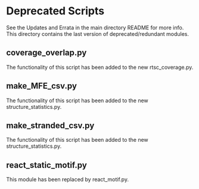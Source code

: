 # Deprecated Scripts
See the Updates and Errata in the main directory README for more info. This 
directory contains the last version of deprecated/redundant modules.

## coverage_overlap.py
The functionality of this script has been added to the new rtsc_coverage.py.

## make_MFE_csv.py
The functionality of this script has been added to the new structure_statistics.py.

## make_stranded_csv.py
The functionality of this script has been added to the new structure_statistics.py.

## react_static_motif.py
This module has been replaced by react_motif.py.